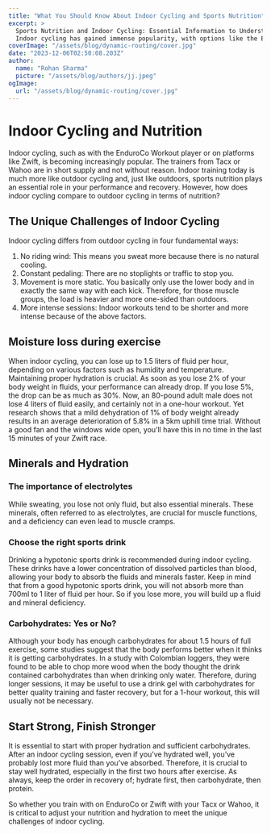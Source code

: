 ```yaml
---
title: "What You Should Know About Indoor Cycling and Sports Nutrition"
excerpt: >
  Sports Nutrition and Indoor Cycling: Essential Information to Understand
  Indoor cycling has gained immense popularity, with options like the EnduroCo Workout player or platforms like Zwift. However, t
coverImage: "/assets/blog/dynamic-routing/cover.jpg"
date: "2023-12-06T02:50:08.203Z"
author:
  name: "Rohan Sharma"
  picture: "/assets/blog/authors/jj.jpeg"
ogImage:
  url: "/assets/blog/dynamic-routing/cover.jpg"
---
```


# Indoor Cycling and Nutrition

Indoor cycling, such as with the EnduroCo Workout player or on platforms like Zwift, is becoming increasingly popular. The trainers from Tacx or Wahoo are in short supply and not without reason. Indoor training today is much more like outdoor cycling and, just like outdoors, sports nutrition plays an essential role in your performance and recovery. However, how does indoor cycling compare to outdoor cycling in terms of nutrition?

## The Unique Challenges of Indoor Cycling

Indoor cycling differs from outdoor cycling in four fundamental ways:

1. No riding wind: This means you sweat more because there is no natural cooling.
2. Constant pedaling: There are no stoplights or traffic to stop you.
3. Movement is more static. You basically only use the lower body and in exactly the same way with each kick. Therefore, for those muscle groups, the load is heavier and more one-sided than outdoors.
4. More intense sessions: Indoor workouts tend to be shorter and more intense because of the above factors.

## Moisture loss during exercise

When indoor cycling, you can lose up to 1.5 liters of fluid per hour, depending on various factors such as humidity and temperature. Maintaining proper hydration is crucial. As soon as you lose 2% of your body weight in fluids, your performance can already drop. If you lose 5%, the drop can be as much as 30%. Now, an 80-pound adult male does not lose 4 liters of fluid easily, and certainly not in a one-hour workout. Yet research shows that a mild dehydration of 1% of body weight already results in an average deterioration of 5.8% in a 5km uphill time trial. Without a good fan and the windows wide open, you’ll have this in no time in the last 15 minutes of your Zwift race.

## Minerals and Hydration

### The importance of electrolytes

While sweating, you lose not only fluid, but also essential minerals. These minerals, often referred to as electrolytes, are crucial for muscle functions, and a deficiency can even lead to muscle cramps.

### Choose the right sports drink

Drinking a hypotonic sports drink is recommended during indoor cycling. These drinks have a lower concentration of dissolved particles than blood, allowing your body to absorb the fluids and minerals faster. Keep in mind that from a good hypotonic sports drink, you will not absorb more than 700ml to 1 liter of fluid per hour. So if you lose more, you will build up a fluid and mineral deficiency.

### Carbohydrates: Yes or No?

Although your body has enough carbohydrates for about 1.5 hours of full exercise, some studies suggest that the body performs better when it thinks it is getting carbohydrates. In a study with Colombian loggers, they were found to be able to chop more wood when the body thought the drink contained carbohydrates than when drinking only water. Therefore, during longer sessions, it may be useful to use a drink gel with carbohydrates for better quality training and faster recovery, but for a 1-hour workout, this will usually not be necessary.

## Start Strong, Finish Stronger

It is essential to start with proper hydration and sufficient carbohydrates. After an indoor cycling session, even if you’ve hydrated well, you’ve probably lost more fluid than you’ve absorbed. Therefore, it is crucial to stay well hydrated, especially in the first two hours after exercise. As always, keep the order in recovery of; hydrate first, then carbohydrate, then protein.

So whether you train with on EnduroCo or Zwift with your Tacx or Wahoo, it is critical to adjust your nutrition and hydration to meet the unique challenges of indoor cycling.